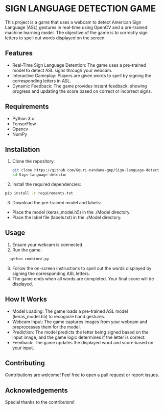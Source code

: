 # SIGN LANGUAGE DETECTION GAME



This project is a game that uses a webcam to detect American Sign Language (ASL) gestures in real-time using OpenCV and a pre-trained machine learning model. The objective of the game is to correctly sign letters to spell out words displayed on the screen.



## Features
- Real-Time Sign Language Detention: The game uses a pre-trained model to detect ASL signs 
  through your webcam.
- Interactive Gameplay: Players are given words to spell by signing the corresponding letters 
  in ASL.
- Dynamic Feedback: The game provides instant feedback, showing progress and updating the 
  score based on correct or incorrect signs.



## Requirements

- Python 3.x
- TensorFlow
- Opencv
- NumPy

## Installation 

1. Clone the repository:
   ```bash
   git clone https://github.com/Gouri-nandana-gnp/Sign-language-detector.git
   cd Sign-language-detector
2. Install the required dependencies:
  ```bash
  pip install -r requirements.txt
  ```
3. Download the pre-trained model and labels:

  - Place the model (keras_model.h5) in the ./Model directory.
  - Place the label file (labels.txt) in the ./Model directory.


## Usage

1. Ensure your webcam is connected.
2. Run the game:
  ```bash
    python combined.py
```
3. Follow the on-screen instructions to spell out the words displayed by signing the 
   corresponding ASL letters.
4. The game ends when all words are completed. Your final score will be displayed.

## How It Works

- Model Loading: The game loads a pre-trained ASL model (keras_model.h5) to recognize hand 
  gestures.
- Webcam Input: The game captures images from your webcam and preprocesses them for the model.
- Prediction: The model predicts the letter being signed based on the input image, and the game 
  logic determines if the letter is correct.
- Feedback: The game updates the displayed word and score based on your input.

## Contributing
Contributions are welcome! Feel free to open a pull request or report issues.

## Acknowledgements
  Special thanks to the contributors!

